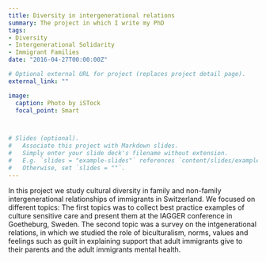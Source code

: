 ```yaml
---
title: Diversity in intergenerational relations
summary: The project in which I write my PhD
tags:
- Diversity
- Intergenerational Solidarity
- Immigrant Families
date: "2016-04-27T00:00:00Z"

# Optional external URL for project (replaces project detail page).
external_link: ""

image:
  caption: Photo by iSTock
  focal_point: Smart



# Slides (optional).
#   Associate this project with Markdown slides.
#   Simply enter your slide deck's filename without extension.
#   E.g. `slides = "example-slides"` references `content/slides/example-slides.md`.
#   Otherwise, set `slides = ""`.
---
```


In this project we study cultural diversity in family and non-family intergenerational relationships of immigrants in Switzerland. We focused on different topics: The first topics was to collect best practice examples of culture sensitive care and present them at the IAGGER conference in Goetheburg, Sweden. The second topic was a survey on the intgenerational relations, in which we studied the role of biculturalism, norms, values and feelings such as guilt in explaining support that adult immigrants give to their parents and the adult immigrants mental health.
